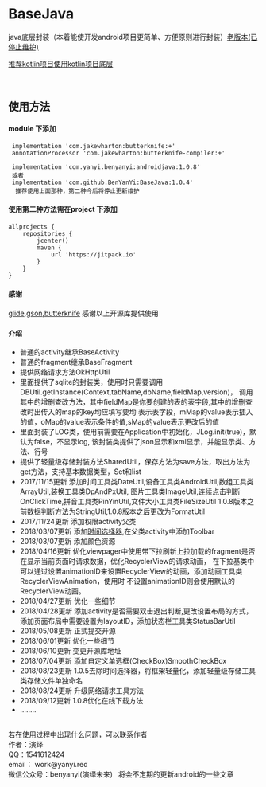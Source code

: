 # BaseJava
java底层封装（本着能使开发android项目更简单、方便原则进行封装）[老版本(已停止维护)](https://github.com/BenYanYi/javalib)

 [推荐kotlin项目使用kotlin项目底层](https://github.com/love-yanyi/BaseKotlin)

<br/>

## 使用方法

#### module 下添加

     implementation 'com.jakewharton:butterknife:+'
     annotationProcessor 'com.jakewharton:butterknife-compiler:+'
     
     implementation 'com.yanyi.benyanyi:androidjava:1.0.8'
     或者
     implementation 'com.github.BenYanYi:BaseJava:1.0.4'
      推荐使用上面那种，第二种今后将停止更新维护

 #### 使用第二种方法需在project 下添加

    allprojects {
        repositories {
            jcenter()
            maven {
                url 'https://jitpack.io'
            }
        }
    }

#### 感谢

[glide](https://github.com/bumptech/glide),[gson](https://github.com/google/gson),[butterknife](https://github.com/JakeWharton/butterknife)
感谢以上开源库提供使用

#### 介绍

* 普通的activity继承BaseActivity
* 普通的fragment继承BaseFragment
* 提供网络请求方法OkHttpUtil
* 里面提供了sqlite的封装类，使用时只需要调用DBUtil.getInstance(Context,tabName,dbName,fieldMap,version)，
      调用其中的增删查改方法，其中fieldMap是你要创建的表的表字段,其中的增删查改时出传入的map的key均应填写要均
      表示表字段，mMap的value表示插入的值，oMap的value表示条件的值,sMap的value表示更改后的值
* 里面封装了LOG类，使用前需要在Application中初始化，JLog.init(true)，默认为false，不显示log,
      该封装类提供了json显示和xml显示，并能显示类、方法、行号
* 提供了轻量级存储封装方法SharedUtil，保存方法为save方法，取出方法为get方法，支持基本数据类型，Set<String>和list
* 2017/11/15更新 添加时间工具类DateUtil,设备工具类AndroidUtil,数组工具类ArrayUtil,装换工具类DpAndPxUtil,
                     图片工具类ImageUtil,连续点击判断OnClickTime,拼音工具类PinYinUtil,文件大小工具类FileSizeUtil
                     1.0.8版本之前数据判断方法为StringUtil,1.0.8版本之后更改为FormatUtil
* 2017/11/24更新 添加权限activity父类
* 2018/03/07更新 添加[时间选择器](https://github.com/BenYanYi/DateSelect),在父类activity中添加Toolbar
* 2018/03/07更新 添加颜色资源
* 2018/04/16更新 优化viewpager中使用带下拉刷新上拉加载的fragment是否在显示当前页面时请求数据，优化RecyclerView的请求动画，
                  在下拉基类中可以通过设置animationID来设置RecyclerView的动画，添加动画工具类RecyclerViewAnimation，使用时
                  不设置animationID则会使用默认的RecyclerView动画。
* 2018/04/27更新 优化一些细节
* 2018/04/28更新 添加activity是否需要双击退出判断,更改设置布局的方式，添加页面布局中需要设置为layoutID，添加状态栏工具类StatusBarUtil
* 2018/05/08更新 正式提交开源
* 2018/06/01更新 优化一些细节
* 2018/06/10更新 变更开源库地址
* 2018/07/04更新 添加自定义单选框(CheckBox)SmoothCheckBox
* 2018/08/23更新 1.0.5去除时间选择器，将框架轻量化，添加轻量级存储工具类存储文件单独命名
* 2018/08/24更新 升级网络请求工具方法
* 2018/09/12更新 1.0.8优化在线下载方法
* ........

<br/>
若在使用过程中出现什么问题，可以联系作者<br/>
作者：演绎<br/>
QQ：1541612424<br/>
email： work@yanyi.red<br/>
微信公众号：benyanyi(演绎未来)&nbsp;&nbsp;&nbsp;将会不定期的更新android的一些文章